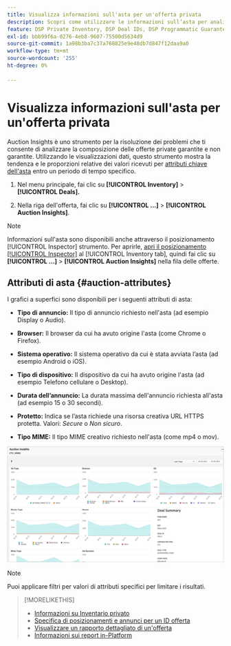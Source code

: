 ```yaml
---
title: Visualizza informazioni sull'asta per un'offerta privata
description: Scopri come utilizzare le informazioni sull’asta per analizzare la composizione dell’offerta privata.
feature: DSP Private Inventory, DSP Deal IDs, DSP Programmatic Guaranteed Deals
exl-id: bbb99f6a-0276-4eb8-9607-75500d5634d9
source-git-commit: 1a98b3ba7c37a768825e9e48db7d847f12daa9a0
workflow-type: tm+mt
source-wordcount: '255'
ht-degree: 0%

---
```


# Visualizza informazioni sull&#39;asta per un&#39;offerta privata

Auction Insights è uno strumento per la risoluzione dei problemi che ti consente di analizzare la composizione delle offerte private garantite e non garantite. Utilizzando le visualizzazioni dati, questo strumento mostra la tendenza e le proporzioni relative dei valori ricevuti per [attributi chiave dell&#39;asta](#auction-attributes) entro un periodo di tempo specifico.

1. Nel menu principale, fai clic su **[!UICONTROL Inventory]** > **[!UICONTROL Deals].**

1. Nella riga dell&#39;offerta, fai clic su  **[!UICONTROL ...]** > **[!UICONTROL Auction Insights]**.

>[!NOTE]
>
>Informazioni sull&#39;asta sono disponibili anche attraverso il posizionamento [!UICONTROL Inspector] strumento. Per aprirle, [apri il posizionamento [!UICONTROL Inspector]](/help/dsp/campaign-management/reports/placement-details-view.md) al [!UICONTROL Inventory tab], quindi fai clic su **[!UICONTROL ...]** > **[!UICONTROL Auction Insights]** nella fila delle offerte.

## Attributi di asta {#auction-attributes}

I grafici a superfici sono disponibili per i seguenti attributi di asta:

* **Tipo di annuncio:** Il tipo di annuncio richiesto nell&#39;asta (ad esempio Display o Audio).

* **Browser:** Il browser da cui ha avuto origine l&#39;asta (come Chrome o Firefox).

* **Sistema operativo:** Il sistema operativo da cui è stata avviata l’asta (ad esempio Android o iOS).

* **Tipo di dispositivo:** Il dispositivo da cui ha avuto origine l&#39;asta (ad esempio Telefono cellulare o Desktop).

* **Durata dell’annuncio:** La durata massima dell&#39;annuncio richiesta all&#39;asta (ad esempio 15 o 30 secondi).

* **Protetto:** Indica se l’asta richiede una risorsa creativa URL HTTPS protetta. Valori: <i>Secure</i> o <i>Non sicuro</i>.

* **Tipo MIME:** Il tipo MIME creativo richiesto nell&#39;asta (come mp4 o mov).

![informazioni d&#39;asta](/help/dsp/assets/auction-insights.png)

>[!NOTE]
>
>Puoi applicare filtri per valori di attributi specifici per limitare i risultati.

>[!MORELIKETHIS]
>
>* [Informazioni su Inventario privato](private-inventory-about.md)
>* [Specifica di posizionamenti e annunci per un ID offerta](deal-id-attach-placements.md)
>* [Visualizzare un rapporto dettagliato di un&#39;offerta](deal-view-report.md)
>* [Informazioni sui report in-Platform](/help/dsp/campaign-management/reports/campaign-reports-about.md)

